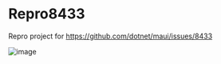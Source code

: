 # Repro8433

Repro project for https://github.com/dotnet/maui/issues/8433

![image](https://user-images.githubusercontent.com/939291/176628442-fcc7253f-383e-4655-b845-d9b9f8649775.png)
